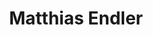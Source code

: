 ---
layout: "../../../layouts/MarkdownLayout.astro"
title: "Matthias Endler"
image: "matthias.jpg"
description: ""
linkedin: ""
twitter: ""
mastodon: ""
github: ""
workshop: "cli"
slug: "matthias"
---